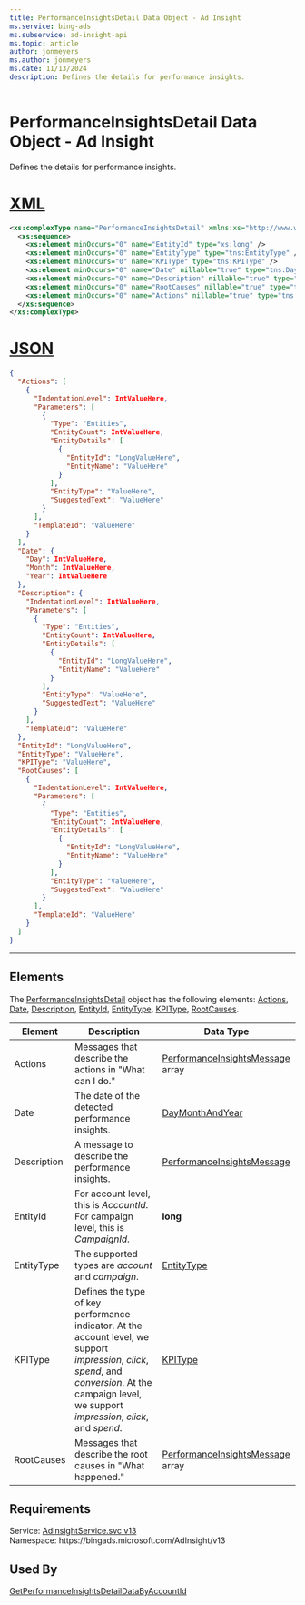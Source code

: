 ```yaml
---
title: PerformanceInsightsDetail Data Object - Ad Insight
ms.service: bing-ads
ms.subservice: ad-insight-api
ms.topic: article
author: jonmeyers
ms.author: jonmeyers
ms.date: 11/13/2024
description: Defines the details for performance insights.
---
```

# PerformanceInsightsDetail Data Object - Ad Insight
Defines the details for performance insights.

# [XML](#tab/xml)

```xml
<xs:complexType name="PerformanceInsightsDetail" xmlns:xs="http://www.w3.org/2001/XMLSchema">
  <xs:sequence>
    <xs:element minOccurs="0" name="EntityId" type="xs:long" />
    <xs:element minOccurs="0" name="EntityType" type="tns:EntityType" />
    <xs:element minOccurs="0" name="KPIType" type="tns:KPIType" />
    <xs:element minOccurs="0" name="Date" nillable="true" type="tns:DayMonthAndYear" />
    <xs:element minOccurs="0" name="Description" nillable="true" type="tns:PerformanceInsightsMessage" />
    <xs:element minOccurs="0" name="RootCauses" nillable="true" type="tns:ArrayOfPerformanceInsightsMessage" />
    <xs:element minOccurs="0" name="Actions" nillable="true" type="tns:ArrayOfPerformanceInsightsMessage" />
  </xs:sequence>
</xs:complexType>
```

# [JSON](#tab/json)

```json
{
  "Actions": [
    {
      "IndentationLevel": IntValueHere,
      "Parameters": [
        {
          "Type": "Entities",
          "EntityCount": IntValueHere,
          "EntityDetails": [
            {
              "EntityId": "LongValueHere",
              "EntityName": "ValueHere"
            }
          ],
          "EntityType": "ValueHere",
          "SuggestedText": "ValueHere"
        }
      ],
      "TemplateId": "ValueHere"
    }
  ],
  "Date": {
    "Day": IntValueHere,
    "Month": IntValueHere,
    "Year": IntValueHere
  },
  "Description": {
    "IndentationLevel": IntValueHere,
    "Parameters": [
      {
        "Type": "Entities",
        "EntityCount": IntValueHere,
        "EntityDetails": [
          {
            "EntityId": "LongValueHere",
            "EntityName": "ValueHere"
          }
        ],
        "EntityType": "ValueHere",
        "SuggestedText": "ValueHere"
      }
    ],
    "TemplateId": "ValueHere"
  },
  "EntityId": "LongValueHere",
  "EntityType": "ValueHere",
  "KPIType": "ValueHere",
  "RootCauses": [
    {
      "IndentationLevel": IntValueHere,
      "Parameters": [
        {
          "Type": "Entities",
          "EntityCount": IntValueHere,
          "EntityDetails": [
            {
              "EntityId": "LongValueHere",
              "EntityName": "ValueHere"
            }
          ],
          "EntityType": "ValueHere",
          "SuggestedText": "ValueHere"
        }
      ],
      "TemplateId": "ValueHere"
    }
  ]
}
```

-----

## <a name="elements"></a>Elements

The [PerformanceInsightsDetail](performanceinsightsdetail.md) object has the following elements: [Actions](#actions), [Date](#date), [Description](#description), [EntityId](#entityid), [EntityType](#entitytype), [KPIType](#kpitype), [RootCauses](#rootcauses).

|Element|Description|Data Type|
|-----------|---------------|-------------|
|<a name="actions"></a>Actions|Messages that describe the actions in "What can I do."|[PerformanceInsightsMessage](performanceinsightsmessage.md) array|
|<a name="date"></a>Date|The date of the detected performance insights.|[DayMonthAndYear](daymonthandyear.md)|
|<a name="description"></a>Description|A message to describe the performance insights.|[PerformanceInsightsMessage](performanceinsightsmessage.md)|
|<a name="entityid"></a>EntityId|For account level, this is *AccountId*. For campaign level, this is *CampaignId*.|**long**|
|<a name="entitytype"></a>EntityType|The supported types are *account* and *campaign*.|[EntityType](entitytype.md)|
|<a name="kpitype"></a>KPIType|Defines the type of key performance indicator. At the account level, we support *impression*, *click*, *spend*, and *conversion*. At the campaign level, we support *impression*, *click*, and *spend*.|[KPIType](kpitype.md)|
|<a name="rootcauses"></a>RootCauses|Messages that describe the root causes in "What happened."|[PerformanceInsightsMessage](performanceinsightsmessage.md) array|

## Requirements
Service: [AdInsightService.svc v13](https://adinsight.api.bingads.microsoft.com/Api/Advertiser/AdInsight/v13/AdInsightService.svc)  
Namespace: https\://bingads.microsoft.com/AdInsight/v13  

## Used By
[GetPerformanceInsightsDetailDataByAccountId](getperformanceinsightsdetaildatabyaccountid.md)  
